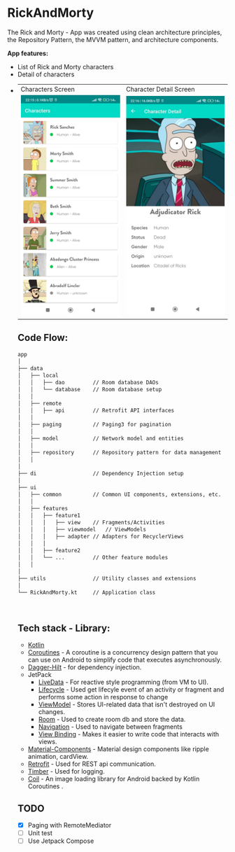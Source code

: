 
# RickAndMorty

The Rick and Morty - App was created using clean architecture principles, the Repository Pattern, the MVVM pattern, and architecture components. 

**App features:**
- List of Rick and Morty characters
- Detail of characters
- <table>
  <tr>
     <td>Characters Screen</td>
     <td>Character Detail Screen</td>
  </tr>
  <tr>
    <td><img src="app/screenshots/Character.jpeg" width=270 ></td>
    <td><img src="app/screenshots/Character_detail.jpeg" width=270 ></td>
  </tr>
 </table>


## Code Flow:
```
app
│
├── data
│   ├── local
│   │   ├── dao         // Room database DAOs
│   │   └── database    // Room database setup
│   │
│   ├── remote
│   │   ├── api         // Retrofit API interfaces
│   │
│   ├── paging          // Paging3 for pagination
│   │
│   ├── model           // Network model and entities
│   │
│   ├── repository      // Repository pattern for data management
│   │
│
├── di                  // Dependency Injection setup
│
├── ui
│   ├── common          // Common UI components, extensions, etc.
│   │
│   ├── features
│   │   ├── feature1
│   │   │   ├── view    // Fragments/Activities
│   │   │   ├── viewmodel   // ViewModels
│   │   │   ├── adapter // Adapters for RecyclerViews
│   │   │
│   │   ├── feature2
│   │   └── ...         // Other feature modules
│   │
│
├── utils               // Utility classes and extensions
│
└── RickAndMorty.kt     // Application class



```
## Tech stack - Library:

- [Kotlin](https://kotlinlang.org/)
- [Coroutines](https://github.com/Kotlin/kotlinx.coroutines) - A coroutine is a concurrency design pattern that you can use on Android to simplify code that executes asynchronously.
- [Dagger-Hilt](https://developer.android.com/training/dependency-injection/hilt-android) - for dependency injection.
- JetPack
  - [LiveData](https://developer.android.com/topic/libraries/architecture/livedata) - For reactive style programming (from VM to UI). 
  - [Lifecycle](https://developer.android.com/jetpack/androidx/releases/lifecycle) - Used get lifecyle event of an activity or fragment and performs some action in response to change
  - [ViewModel](https://developer.android.com/topic/libraries/architecture/viewmodel) - Stores UI-related data that isn't destroyed on UI changes. 
  - [Room](https://developer.android.com/topic/libraries/architecture/room) - Used to create room db and store the data.
  - [Navigation](https://developer.android.com/guide/navigation/navigation-getting-started) - Used to navigate between fragments
  - [View Binding](https://developer.android.com/topic/libraries/view-binding) - Makes it easier to write code that interacts with views.
- [Material-Components](https://github.com/material-components/material-components-android) - Material design components like ripple animation, cardView.
- [Retrofit](https://github.com/square/retrofit) - Used for REST api communication.
- [Timber](https://github.com/JakeWharton/timber) - Used for logging.
- [Coil](https://coil-kt.github.io/coil/) - An image loading library for Android backed by Kotlin Coroutines .
## TODO
- [X] Paging with RemoteMediator
- [ ] Unit test
- [ ] Use Jetpack Compose
